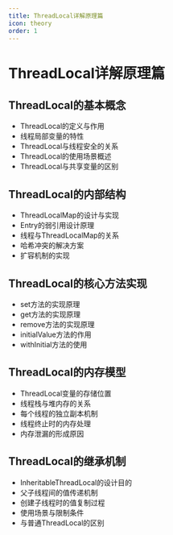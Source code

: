 ```yaml
---
title: ThreadLocal详解原理篇
icon: theory
order: 1
---
```


# ThreadLocal详解原理篇

## ThreadLocal的基本概念

- ThreadLocal的定义与作用
- 线程局部变量的特性
- ThreadLocal与线程安全的关系
- ThreadLocal的使用场景概述
- ThreadLocal与共享变量的区别

## ThreadLocal的内部结构

- ThreadLocalMap的设计与实现
- Entry的弱引用设计原理
- 线程与ThreadLocalMap的关系
- 哈希冲突的解决方案
- 扩容机制的实现

## ThreadLocal的核心方法实现

- set方法的实现原理
- get方法的实现原理
- remove方法的实现原理
- initialValue方法的作用
- withInitial方法的使用

## ThreadLocal的内存模型

- ThreadLocal变量的存储位置
- 线程栈与堆内存的关系
- 每个线程的独立副本机制
- 线程终止时的内存处理
- 内存泄漏的形成原因

## ThreadLocal的继承机制

- InheritableThreadLocal的设计目的
- 父子线程间的值传递机制
- 创建子线程时的值复制过程
- 使用场景与限制条件
- 与普通ThreadLocal的区别

